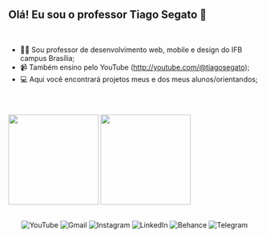 <!-- Referências: 
https://github.com/anuraghazra/github-readme-stats 
https://github.com/Ileriayo/markdown-badges
https://github.com/tandpfun/skill-icons
https://github.com/ikatyang/emoji-cheat-sheet/blob/master/README.md
-->

## Olá! Eu sou o professor Tiago Segato :mechanical_arm:
<br>

- :man_teacher: Sou professor de desenvolvimento web, mobile e design do IFB campus Brasília;
- :video_camera: Também ensino pelo YouTube (http://youtube.com/@tiagosegato);
- :computer: Aqui você encontrará projetos meus e dos meus alunos/orientandos;

#
<br>

<div style="display:inline-block" align="center">
  <img height="180" src="https://github-readme-stats.vercel.app/api?username=tiagosegato&show_icons=true&theme=tokyonight"/>
  <img height="180" src="https://github-readme-stats.vercel.app/api/top-langs/?username=anuraghazra&layout=compact&theme=tokyonight"/>
</div>

<br>

##

<div  align="center">
  
  ![YouTube](https://img.shields.io/badge/YouTube-%23FF0000.svg?style=for-the-badge&logo=YouTube&logoColor=white)
  ![Gmail](https://img.shields.io/badge/Gmail-D14836?style=for-the-badge&logo=gmail&logoColor=white)
  ![Instagram](https://img.shields.io/badge/Instagram-%23E4405F.svg?style=for-the-badge&logo=Instagram&logoColor=white)
  ![LinkedIn](https://img.shields.io/badge/linkedin-%230077B5.svg?style=for-the-badge&logo=linkedin&logoColor=white)
  ![Behance](https://img.shields.io/badge/Behance-1769ff?style=for-the-badge&logo=behance&logoColor=white)
  ![Telegram](https://img.shields.io/badge/Telegram-2CA5E0?style=for-the-badge&logo=telegram&logoColor=white)

</div>
  


          
